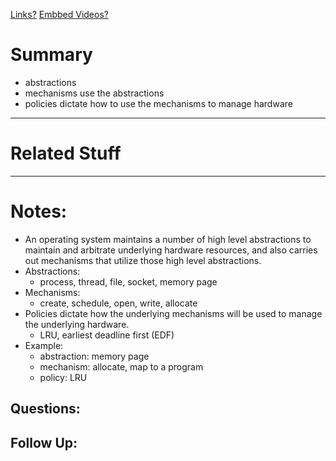 [Links?](#)
[Embbed Videos?](#)
# Summary
- abstractions
- mechanisms use the abstractions
- policies dictate how to use the mechanisms to manage hardware

----
# Related Stuff

----
# Notes:
- An operating system maintains a number of high level abstractions to maintain and arbitrate underlying hardware resources, and also carries out mechanisms that utilize those high level abstractions.
- Abstractions:
	- process, thread, file, socket, memory page
- Mechanisms:
	- create, schedule, open, write, allocate
- Policies dictate how the underlying mechanisms will be used to manage the underlying hardware.
	- LRU, earliest deadline first (EDF)
- Example:
	- abstraction: memory page
	- mechanism: allocate, map to a program
	- policy: LRU

## Questions:

## Follow Up:
